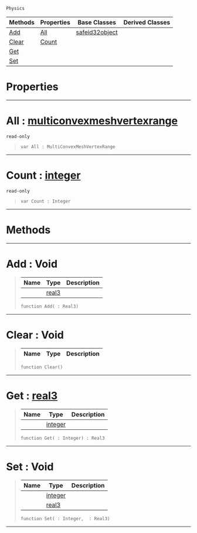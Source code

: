  `Physics`

|Methods|Properties|Base Classes|Derived Classes|
|---|---|---|---|
|[ Add](https://plasmaengine.github.io/PlasmaDocs/Plasma1/C++/code_reference/class_reference/multiconvexmeshvertexdata.md#add-void)|[ All](https://plasmaengine.github.io/PlasmaDocs/Plasma1/C++/code_reference/class_reference/multiconvexmeshvertexdata.md#all-plasma-engine-document)|[safeid32object](https://plasmaengine.github.io/PlasmaDocs/Plasma1/C++/code_reference/class_reference/safeid32object.md)| |
|[ Clear](https://plasmaengine.github.io/PlasmaDocs/Plasma1/C++/code_reference/class_reference/multiconvexmeshvertexdata.md#clear-void)|[ Count](https://plasmaengine.github.io/PlasmaDocs/Plasma1/C++/code_reference/class_reference/multiconvexmeshvertexdata.md#count-plasma-engine-docume)| | |
|[ Get](https://plasmaengine.github.io/PlasmaDocs/Plasma1/C++/code_reference/class_reference/multiconvexmeshvertexdata.md#get-plasma-engine-document)| | | |
|[ Set](https://plasmaengine.github.io/PlasmaDocs/Plasma1/C++/code_reference/class_reference/multiconvexmeshvertexdata.md#set-void)| | | |


 #  Properties


---  
 #  All : [multiconvexmeshvertexrange](https://plasmaengine.github.io/PlasmaDocs/Plasma1/C++/code_reference/class_reference/multiconvexmeshvertexrange.md)

 `read-only`

> 
> ``` lang=cpp, name=Lightning
> var All : MultiConvexMeshVertexRange


---  
 #  Count : [integer](https://plasmaengine.github.io/PlasmaDocs/Plasma1/C++/code_reference/lightning_base_types/integer.md)

 `read-only`

> 
> ``` lang=cpp, name=Lightning
> var Count : Integer


---  
 #  Methods


---  
 #  Add : Void

> 
> |Name|Type|Description|
> |---|---|---|
> ||[real3](https://plasmaengine.github.io/PlasmaDocs/Plasma1/C++/code_reference/lightning_base_types/real3.md)| |
> ``` lang=cpp, name=Lightning
> function Add( : Real3)
> ``` 


---  
 #  Clear : Void

> 
> |Name|Type|Description|
> |---|---|---|
> ``` lang=cpp, name=Lightning
> function Clear()
> ``` 


---  
 #  Get : [real3](https://plasmaengine.github.io/PlasmaDocs/Plasma1/C++/code_reference/lightning_base_types/real3.md)

> 
> |Name|Type|Description|
> |---|---|---|
> ||[integer](https://plasmaengine.github.io/PlasmaDocs/Plasma1/C++/code_reference/lightning_base_types/integer.md)| |
> ``` lang=cpp, name=Lightning
> function Get( : Integer) : Real3
> ``` 


---  
 #  Set : Void

> 
> |Name|Type|Description|
> |---|---|---|
> ||[integer](https://plasmaengine.github.io/PlasmaDocs/Plasma1/C++/code_reference/lightning_base_types/integer.md)| |
> ||[real3](https://plasmaengine.github.io/PlasmaDocs/Plasma1/C++/code_reference/lightning_base_types/real3.md)| |
> ``` lang=cpp, name=Lightning
> function Set( : Integer,  : Real3)
> ``` 


---  
 

 